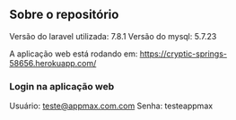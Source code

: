 ## Sobre o repositório

Versão do laravel utilizada: 7.8.1
Versão do mysql: 5.7.23

A aplicação web está rodando em: https://cryptic-springs-58656.herokuapp.com/


### Login na aplicação web

Usuário: teste@appmax.com.com
Senha: testeappmax





